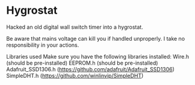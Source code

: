 # Hygrostat
Hacked an old digital wall switch timer into a hygrostat.

Be aware that mains voltage can kill you if handled unproperly. I take no responsibility in your actions.

Libraries used
Make sure you have the following libraries installed:
Wire.h (should be pre-installed)
EEPROM.h (should be pre-installed)
Adafruit_SSD1306.h (https://github.com/adafruit/Adafruit_SSD1306)
SimpleDHT.h (https://github.com/winlinvip/SimpleDHT)
